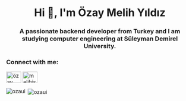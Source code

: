 <h1 align="center">Hi 👋, I'm Özay Melih Yıldız</h1>
<h3 align="center">A passionate backend developer from Turkey and I am studying computer engineering at Süleyman Demirel University.</h3>

<h3 align="left">Connect with me:</h3>
<p align="left">
<a href="https://www.linkedin.com/in/%C3%B6zay-melih-y%C4%B1ld%C4%B1z-442680235/" target="blank"><img align="center" src="https://raw.githubusercontent.com/rahuldkjain/github-profile-readme-generator/master/src/images/icons/Social/linked-in-alt.svg" alt="özay melih yıldız" height="30" width="40" /></a>
<a href="https://instagram.com/melihisdevil" target="blank"><img align="center" src="https://raw.githubusercontent.com/rahuldkjain/github-profile-readme-generator/master/src/images/icons/Social/instagram.svg" alt="melihisdevil" height="30" width="40" /></a>
</p>



<p><img align="left" src="https://github-readme-stats.vercel.app/api/top-langs?username=ozaui&show_icons=true&locale=en&layout=compact" alt="ozaui" /></p>

<p>&nbsp;<img align="center" src="https://github-readme-stats.vercel.app/api?username=ozaui&show_icons=true&locale=en" alt="ozaui" /></p>


